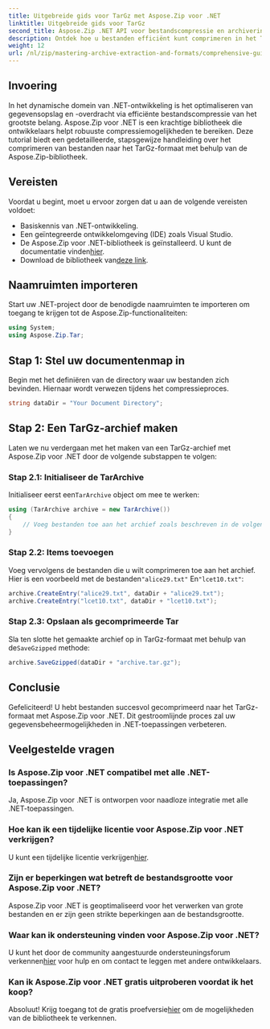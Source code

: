```yaml
---
title: Uitgebreide gids voor TarGz met Aspose.Zip voor .NET
linktitle: Uitgebreide gids voor TarGz
second_title: Aspose.Zip .NET API voor bestandscompressie en archivering
description: Ontdek hoe u bestanden efficiënt kunt comprimeren in het TarGz-formaat met Aspose.Zip voor .NET. Deze gedetailleerde tutorial behandelt alles van het instellen van uw omgeving.
weight: 12
url: /nl/zip/mastering-archive-extraction-and-formats/comprehensive-guide-to-tar-gz/
---
```

## Invoering

In het dynamische domein van .NET-ontwikkeling is het optimaliseren van gegevensopslag en -overdracht via efficiënte bestandscompressie van het grootste belang. Aspose.Zip voor .NET is een krachtige bibliotheek die ontwikkelaars helpt robuuste compressiemogelijkheden te bereiken. Deze tutorial biedt een gedetailleerde, stapsgewijze handleiding over het comprimeren van bestanden naar het TarGz-formaat met behulp van de Aspose.Zip-bibliotheek.

## Vereisten

Voordat u begint, moet u ervoor zorgen dat u aan de volgende vereisten voldoet:

- Basiskennis van .NET-ontwikkeling.
- Een geïntegreerde ontwikkelomgeving (IDE) zoals Visual Studio.
-  De Aspose.Zip voor .NET-bibliotheek is geïnstalleerd. U kunt de documentatie vinden[hier](https://reference.aspose.com/zip/net/).
-  Download de bibliotheek van[deze link](https://releases.aspose.com/zip/net/).

## Naamruimten importeren

Start uw .NET-project door de benodigde naamruimten te importeren om toegang te krijgen tot de Aspose.Zip-functionaliteiten:

```csharp
using System;
using Aspose.Zip.Tar;
```

## Stap 1: Stel uw documentenmap in

Begin met het definiëren van de directory waar uw bestanden zich bevinden. Hiernaar wordt verwezen tijdens het compressieproces.

```csharp
string dataDir = "Your Document Directory";
```

## Stap 2: Een TarGz-archief maken

Laten we nu verdergaan met het maken van een TarGz-archief met Aspose.Zip voor .NET door de volgende substappen te volgen:

### Stap 2.1: Initialiseer de TarArchive

 Initialiseer eerst een`TarArchive` object om mee te werken:

```csharp
using (TarArchive archive = new TarArchive())
{
    // Voeg bestanden toe aan het archief zoals beschreven in de volgende stappen
}
```

### Stap 2.2: Items toevoegen

 Voeg vervolgens de bestanden die u wilt comprimeren toe aan het archief. Hier is een voorbeeld met de bestanden`"alice29.txt"` En`"lcet10.txt"`:

```csharp
archive.CreateEntry("alice29.txt", dataDir + "alice29.txt");
archive.CreateEntry("lcet10.txt", dataDir + "lcet10.txt");
```

### Stap 2.3: Opslaan als gecomprimeerde Tar

 Sla ten slotte het gemaakte archief op in TarGz-formaat met behulp van de`SaveGzipped` methode:

```csharp
archive.SaveGzipped(dataDir + "archive.tar.gz");
```

## Conclusie

Gefeliciteerd! U hebt bestanden succesvol gecomprimeerd naar het TarGz-formaat met Aspose.Zip voor .NET. Dit gestroomlijnde proces zal uw gegevensbeheermogelijkheden in .NET-toepassingen verbeteren.

## Veelgestelde vragen

### Is Aspose.Zip voor .NET compatibel met alle .NET-toepassingen?
Ja, Aspose.Zip voor .NET is ontworpen voor naadloze integratie met alle .NET-toepassingen.

### Hoe kan ik een tijdelijke licentie voor Aspose.Zip voor .NET verkrijgen?
 U kunt een tijdelijke licentie verkrijgen[hier](https://purchase.conholdate.com/temporary-license/).

### Zijn er beperkingen wat betreft de bestandsgrootte voor Aspose.Zip voor .NET?
Aspose.Zip voor .NET is geoptimaliseerd voor het verwerken van grote bestanden en er zijn geen strikte beperkingen aan de bestandsgrootte.

### Waar kan ik ondersteuning vinden voor Aspose.Zip voor .NET?
 U kunt het door de community aangestuurde ondersteuningsforum verkennen[hier](https://forum.aspose.com/c/zip/37) voor hulp en om contact te leggen met andere ontwikkelaars.

### Kan ik Aspose.Zip voor .NET gratis uitproberen voordat ik het koop?
 Absoluut! Krijg toegang tot de gratis proefversie[hier](https://releases.aspose.com/zip/net) om de mogelijkheden van de bibliotheek te verkennen.